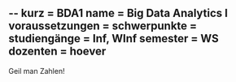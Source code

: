--
kurz = BDA1
name = Big Data Analytics I
voraussetzungen =
schwerpunkte =
studiengänge = Inf, WInf
semester = WS
dozenten = hoever
--

Geil man Zahlen!
